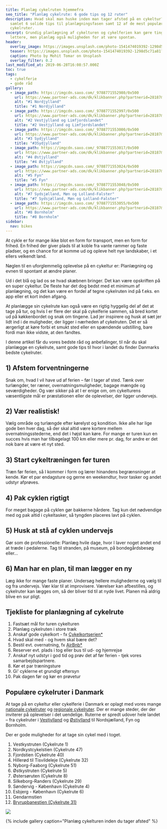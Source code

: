 ```yaml
---
title: Planlæg cykelruten hjemmefra
seo_title: "Planlæg cykelrute: 6 gode tips og 12 ruter"
description: Hvad skal man huske inden man tager afsted på en cykeltur? Vi har
  samlet 6 solide tips til planlægningsfasen samt 12 af de mest populære
  cykelruter.
excerpt: Grundig planlægning af cykelturen og cykelferien kan gøre tingene
  lettere, men planlæg også muligheden for at være spontan.
header:
  overlay_image: https://images.unsplash.com/photo-1541474019392-1298d5c71a81?ixlib=rb-1.2.1&ixid=eyJhcHBfaWQiOjEyMDd9&auto=format&fit=crop&w=1778&q=80
  teaser: https://images.unsplash.com/photo-1541474019392-1298d5c71a81?ixlib=rb-1.2.1&ixid=eyJhcHBfaWQiOjEyMDd9&auto=format&fit=crop&w=400&q=80
  caption: Photo by Mohit Tomar on Unsplash
  overlay_filter: 0.2
last_modified_at: 2019-06-28T16:08:57.000Z
toc: true
tags:
  - cykelferie
  - gode råd
gallery:
  - image_path: https://imgcdn.saxo.com/_9788771552980/0x500
    url: https://www.partner-ads.com/dk/klikbanner.php?partnerid=28187&bannerid=43264&htmlurl=https://www.saxo.com/dk/cykelkortserie-danmark-1-nordjylland_ukendt_9788771552980
    alt: "#1 Nordjylland"
    title: "#1 Nordjylland"
  - image_path: https://imgcdn.saxo.com/_9788771552997/0x500
    url: https://www.partner-ads.com/dk/klikbanner.php?partnerid=28187&bannerid=43264&htmlurl=https://www.saxo.com/dk/cykelkortserie-danmark-2-vestjylland-og-limfjordslandet_ukendt_9788771552997
    alt: "#2 Vestjylland og Limfjordslandet"
    title: "#2 Vestjylland og Limfjordslandet"
  - image_path: https://imgcdn.saxo.com/_9788771553000/0x500
    url: https://www.partner-ads.com/dk/klikbanner.php?partnerid=28187&bannerid=43264&htmlurl=https://www.saxo.com/dk/cykelkortserie-danmark-3-sydjylland_ukendt_9788771553000
    alt: "#3 Sydjylland"
    title: "#3Sydjylland"
  - image_path: https://imgcdn.saxo.com/_9788771553017/0x500
    url: https://www.partner-ads.com/dk/klikbanner.php?partnerid=28187&bannerid=43264&htmlurl=https://www.saxo.com/dk/cykelkortserie-danmark-4-oestjylland_ukendt_9788771553017
    alt: "#4 Østjylland"
    title: "#4 Østjylland"
  - image_path: https://imgcdn.saxo.com/_9788771553024/0x500
    url: https://www.partner-ads.com/dk/klikbanner.php?partnerid=28187&bannerid=43264&htmlurl=https://www.saxo.com/dk/cykelkortserie-danmark-5-fyn_ukendt_9788771553024
    alt: "#5 Fyn"
    title: "#5 Fyn"
  - image_path: https://imgcdn.saxo.com/_9788771553048/0x500
    url: https://www.partner-ads.com/dk/klikbanner.php?partnerid=28187&bannerid=43264&htmlurl=https://www.saxo.com/dk/cykelkortserie-danmark-7-sydsjaelland-moen-og-lolland-falster_ukendt_9788771553048
    alt: "#7 Sydsjælland, Møn og Lolland-Falster"
    title: "#7 Sydsjælland, Møn og Lolland-Falster"
  - image_path: https://imgcdn.saxo.com/_9788771553055/0x500
    url: https://www.partner-ads.com/dk/klikbanner.php?partnerid=28187&bannerid=43264&htmlurl=https://www.saxo.com/dk/cykelkortserie-danmark-8-bornholm_ukendt_9788771553055
    alt: "#8 Bornholm"
    title: "#8 Bornholm"
sidebar:
  nav: bikes
---
```

At cykle er for mange ikke blot en form for transport, men en form for frihed. En frihed der giver plads til at koble fra vante rammer og faste pladser, og en chance for at komme ud og opleve helt nye landskaber, i et ellers velkendt land. 

Nøglen til en uforglemmelig oplevelse på en cykeltur er: Planlægning og evnen til spontant at ændre planer.

Ud i det blå og lad os se hvad skæbnen bringer. Det kan være opskriften på en super cykeltur. De fleste har det dog bedst med et minimum af planlægning, og det kan være en fordel af tegne cykelruten ind på f.eks. en app eller et kort inden afgang. 

At planlægge sin cykelrute kan også være en rigtig hyggelig del af det at tage på tur, og hvis I er flere der skal på cykelferie sammen, så bred kortet ud på køkkenbordet og snak om tingene. Lad jer inspirere og husk at sæt jer lidt ind i de muligheder, der ligger i nærheden af cykelruten. Det er så ærgerligt at køre forbi et smukt sted eller en spændende udstilling, bare fordi man ikke vidste, at den fandtes. 

I denne artikel får du vores bedste råd og anbefalinger, til når du skal planlægge en cykelrute, samt gode tips til hvor i landet du finder Danmarks bedste cykelruter.

## 1) Afstem forventningerne

Snak om, hvad I vil have ud af ferien – før I tager af sted. Tænk over turlængder, ter ræner, overnatningsmuligheder, bagage mængde og seværdigheder. Og vær sikker på at I er enige om, om cykelturens væsentligste mål er præstationen eller de oplevelser, der ligger undervejs. 

## 2) Vær realistisk!

Vælg område og turlængde efter kørelyst og kondition. Ikke alle har lige gode ben hver dag, så der skal altid være kortere mellem overnatningsstederne, end det i højst kan køre. For mange er turen kun en succes hvis man har tilbagelagt 100 km eller mere pr. dag, for andre er det nok bare at være et nyt sted. 

## 3) Start cykeltræningen før turen

Træn før ferien, så I kommer i form og lærer hinandens begrænsninger at kende. Kør et par endagsture og gerne en weekendtur, hvor tasker og andet udstyr afprøves. 

## 4) Pak cyklen rigtigt

For meget bagage på cyklen gør bakkerne hårdere. Tag kun det nødvendige med og pak altid i cykeltasker, så tyngden placeres lavt på cyklen.

## 5) Husk at stå af cyklen undervejs

Gør som de professionelle: Planlæg hvile dage, hvor I laver noget andet end at træde i pedalerne. Tag til stranden, på museum, på bondegårdsbesøg eller... 

## 6) Man har en plan, til man lægger en ny

Læg ikke for mange faste planer. Undersøg hellere mulighederne og vælg til og fra undervejs. Vær klar til at improvisere. Værelser kan afbestilles, og cykelruter kan lægges om, så der bliver tid til at nyde livet. Planen må aldrig blive en sur pligt.

## Tjekliste for planlægning af cykelrute

1. Fastsæt mål for turen cykelturen
2. Planlæg cykelruten i store træk 
3. Anskaf gode cykelkort - fx [Cykelkortserien*](https://www.partner-ads.com/dk/klikbanner.php?partnerid=28187&bannerid=43264&htmlurl=https://www.saxo.com/dk/products/search?query=cykelkortserie)
4. Hvad skal med - og hvem skal bære det? 
5. Bestil evt. overnatning, fx [AirBnb*](/go/airbnb/)
6. Reserver evt. plads i tog eller bus til ud- og hjemrejse 
7. Anskaf nyt udstyr i god tid og prøv det af før ferien - tjek vores samarbejdspartnere.
8. Kør et par træningsture 
9. Gi' cyklerne et grundigt eftersyn 
10. Pak dagen før og kør en prøvetur

## Populære cykelruter i Danmark

At tage på en cykeltur eller cykelferie i Danmark er oplagt med vores mange [nationale cykelruter](/nationale-cykelruter/) og [regionale cykelruter](/regionale-cykelruter/). Der er mange steder, der der inviterer på oplevelser i det uendelige. Ruterne er spredt udover hele landet – fra cykelruter i [Vestjylland](/cykelruter-vestjylland/) og [Østjylland](/cykelruter-oestjylland/) til Nordsjælland, Fyn og Bornholm.

Der er gode muligheder for at tage sin cykel med i toget.

1. Vestkystruten (Cykelrute 1)
2. Nordkystcykelstien (Cykelrute 47)
3. Fjordstien (Cykelrute 40)
4. Hillerød til Tisvildeleje (Cykelrute 32)
5. Nyborg-Faaborg (Cykelrute 51)
6. Østkystruten (Cykelrute 5)
7. Østersøruten (Cykelrute 8)
8. Silkeborg-Randers (Cykelrute 29)
9. Søndervig - København (Cykelrute 4)
10. Esbjerg - København (Cykelrute 6)
11. Gendarmstien
12. [Bryrupbanestien (Cykelrute 31)](https://www.cykel-ruter.dk/rute/regional-rute-31-bryrupbanestien/)

<a href="https://www.partner-ads.com/dk/klikbanner.php?partnerid=28187&bannerid=59787" target="_blank" rel="nofollow noopener"> <img src="https://www.partner-ads.com/dk/visbanner.php?partnerid=28187&bannerid=59787" border="0"></a> 

{% include gallery caption="Planlæg cykelturen inden du tager afsted" %}